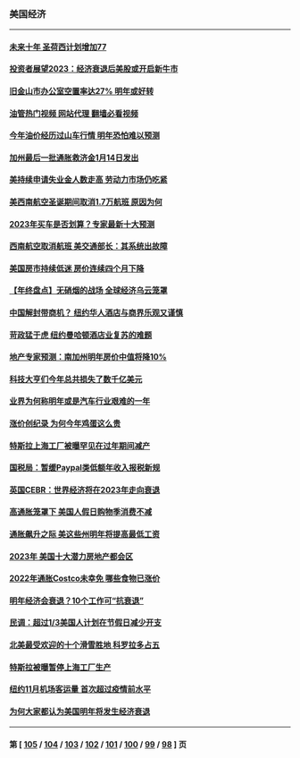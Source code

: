 ### 美国经济
---
#### [未来十年 圣荷西计划增加77](../../pages/ncid1078158/n13895060.md?12302045) 
#### [投资者展望2023：经济衰退后美股或开启新牛市](../../pages/ncid1078158/n13894818.md?12302045) 
#### [旧金山市办公室空置率达27% 明年或好转](../../pages/ncid1078158/n13894923.md?12302045) 
#### [油管热门视频 网站代理 翻墙必看视频](http://138.2.39.72:81/youtube.html?epic-marker?12302045)
#### [今年油价经历过山车行情 明年恐怕难以预测](../../pages/ncid1078158/n13894718.md?12302045) 
#### [加州最后一批通胀救济金1月14日发出](../../pages/ncid1078158/n13894797.md?12302045) 
#### [美持续申请失业金人数走高 劳动力市场仍吃紧](../../pages/ncid1078158/n13894697.md?12302045) 
#### [美西南航空圣诞期间取消1.7万航班 原因为何](../../pages/ncid1078158/n13894526.md?12302045) 
#### [2023年买车是否划算？专家最新十大预测](../../pages/ncid1078158/n13894139.md?12302045) 
#### [西南航空取消航班 美交通部长：其系统出故障](../../pages/ncid1078158/n13894016.md?12302045) 
#### [美国房市持续低迷 房价连续四个月下降](../../pages/ncid1078158/n13893897.md?12302045) 
#### [【年终盘点】无硝烟的战场 全球经济乌云笼罩](../../pages/ncid1078158/n13891799.md?12302045) 
#### [中国解封带商机？ 纽约华人酒店与商界乐观又谨慎](../../pages/ncid1078158/n13893301.md?12302045) 
#### [苛政猛于虎 纽约曼哈顿酒店业复苏的难题](../../pages/ncid1078158/n13893296.md?12302045) 
#### [地产专家预测：南加州明年房价中值将降10%](../../pages/ncid1078158/n13893212.md?12302045) 
#### [科技大亨们今年总共损失了数千亿美元](../../pages/ncid1078158/n13893213.md?12302045) 
#### [业界为何称明年或是汽车行业艰难的一年](../../pages/ncid1078158/n13893108.md?12302045) 
#### [涨价创纪录 为何今年鸡蛋这么贵](../../pages/ncid1078158/n13893013.md?12302045) 
#### [特斯拉上海工厂被曝罕见在过年期间减产](../../pages/ncid1078158/n13892995.md?12302045) 
#### [国税局：暂缓Paypal类低额年收入报税新规](../../pages/ncid1078158/n13892439.md?12302045) 
#### [英国CEBR：世界经济将在2023年走向衰退](../../pages/ncid1078158/n13892330.md?12302045) 
#### [高通胀笼罩下 美国人假日购物季消费不减](../../pages/ncid1078158/n13892328.md?12302045) 
#### [通胀飙升之际 美这些州明年将提高最低工资](../../pages/ncid1078158/n13890057.md?12302045) 
#### [2023年 美国十大潜力房地产都会区](../../pages/ncid1078158/n13891871.md?12302045) 
#### [2022年通胀Costco未幸免 哪些食物已涨价](../../pages/ncid1078158/n13887986.md?12302045) 
#### [明年经济会衰退？10个工作可“抗衰退”](../../pages/ncid1078158/n13891236.md?12302045) 
#### [民调：超过1/3美国人计划在节假日减少开支](../../pages/ncid1078158/n13891337.md?12302045) 
#### [北美最受欢迎的十个滑雪胜地 科罗拉多占五](../../pages/ncid1078158/n13891297.md?12302045) 
#### [特斯拉被曝暂停上海工厂生产](../../pages/ncid1078158/n13891165.md?12302045) 
#### [纽约11月机场客运量 首次超过疫情前水平](../../pages/ncid1078158/n13890932.md?12302045) 
#### [为何大家都认为美国明年将发生经济衰退](../../pages/ncid1078158/n13890835.md?12302045) 

---
#### 第 [ [105](./105.md?12302045) / [104](./104.md?12302045) / [103](./103.md?12302045) / [102](./102.md?12302045) / [101](./101.md?12302045) / [100](./100.md?12302045) / [99](./99.md?12302045) / [98](./98.md?12302045) ] 页
